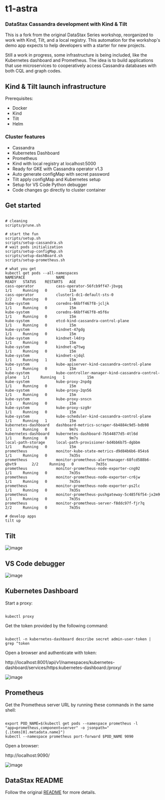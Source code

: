 # t1-astra

### DataStax Cassandra development with Kind & Tilt

This is a fork from the original DataStax Series workshop, reorganized to work with Kind, Tilt, and a local registry. This automation for the workshop's demo app expects to help developers with a starter for new projects.

Still a work in progress, some infrastructure is being included, like the Kubernetes dashboard and Prometheus. The idea is to build applications that use microservices to cooperatively access Cassandra databases with both CQL and graph codes.

## Kind & Tilt launch infrastructure

Prerequisites:
- Docker
- Kind
- Tilt
- Helm

### Cluster features

- Cassandra
- Kubernetes Dashboard
- Prometheus
- Kind with local registry at localhost:5000
- Ready for GKE with Cassandra operator v1.3
- Auto generate configMap with secret password
- Tilt apply configMap and Kubernetes setup
- Setup for VS Code Python debugger
- Code changes go directly to cluster container

## Get started

```console

# cleaning
scripts/prune.sh

# start the fun
scripts/setup.sh
scripts/setup-cassandra.sh
# wait pods initialization
scripts/setup-configMap.sh
scripts/setup-dashBoard.sh
scripts/setup-prometheus.sh

# what you get
kubectl get pods --all-namespaces
NAMESPACE              NAME                                                   READY   STATUS    RESTARTS   AGE
cass-operator          cass-operator-56fcb9ff47-jbvgq                         1/1     Running   0          11m
cass-operator          cluster1-dc1-default-sts-0                             2/2     Running   0          11m
kube-system            coredns-66bff467f8-jcljk                               1/1     Running   0          15m
kube-system            coredns-66bff467f8-m5f6v                               1/1     Running   0          15m
kube-system            etcd-kind-cassandra-control-plane                      1/1     Running   0          15m
kube-system            kindnet-47gdg                                          1/1     Running   0          15m
kube-system            kindnet-l4drp                                          1/1     Running   0          15m
kube-system            kindnet-q7twg                                          1/1     Running   0          15m
kube-system            kindnet-sjdql                                          1/1     Running   1          15m
kube-system            kube-apiserver-kind-cassandra-control-plane            1/1     Running   0          15m
kube-system            kube-controller-manager-kind-cassandra-control-plane   1/1     Running   1          15m
kube-system            kube-proxy-2npdg                                       1/1     Running   0          15m
kube-system            kube-proxy-2qn56                                       1/1     Running   0          15m
kube-system            kube-proxy-snscn                                       1/1     Running   0          15m
kube-system            kube-proxy-szg9r                                       1/1     Running   0          15m
kube-system            kube-scheduler-kind-cassandra-control-plane            1/1     Running   1          15m
kubernetes-dashboard   dashboard-metrics-scraper-6b4884c9d5-bdb98             1/1     Running   0          9m7s
kubernetes-dashboard   kubernetes-dashboard-7b544877d5-4tl6d                  1/1     Running   0          9m7s
local-path-storage     local-path-provisioner-bd4bb6b75-dgbbm                 1/1     Running   0          15m
prometheus             monitor-kube-state-metrics-d9d84b6b6-854s6             1/1     Running   0          7m35s
prometheus             monitor-prometheus-alertmanager-68fcd588b6-qbvt9       2/2     Running   0          7m35s
prometheus             monitor-prometheus-node-exporter-cng92                 1/1     Running   0          7m35s
prometheus             monitor-prometheus-node-exporter-cr6jw                 1/1     Running   0          7m35s
prometheus             monitor-prometheus-node-exporter-ps2lc                 1/1     Running   0          7m35s
prometheus             monitor-prometheus-pushgateway-5c485f6f54-jx2m9        1/1     Running   0          7m35s
prometheus             monitor-prometheus-server-f8ddc97f-fjr7q               2/2     Running   0          7m35s

# develop apps
tilt up

```
## Tilt 

![image](https://user-images.githubusercontent.com/86032/90684134-0fd9c080-e23e-11ea-88f6-5a886a2e7e8c.png)

## VS Code debugger

![image](https://user-images.githubusercontent.com/86032/90913177-40426b80-e3b2-11ea-9c9f-e3579f1141fd.png)

## Kubernetes Dashboard

Start a proxy:

```console

kubectl proxy

```

Get the token provided by the following command:

```console

kubectl -n kubernetes-dashboard describe secret admin-user-token | grep ^token

```

Open a browser and authenticate with token:

http://localhost:8001/api/v1/namespaces/kubernetes-dashboard/services/https:kubernetes-dashboard:/proxy/

![image](https://user-images.githubusercontent.com/86032/90908948-77f9e500-e3ab-11ea-9a26-dd9f6a47163d.png)

## Prometheus

Get the Prometheus server URL by running these commands in the same shell:

```console

export POD_NAME=$(kubectl get pods --namespace prometheus -l "app=prometheus,component=server" -o jsonpath="{.items[0].metadata.name}")
kubectl --namespace prometheus port-forward $POD_NAME 9090

```

Open a browser:

http://localhost:9090/

![image](https://user-images.githubusercontent.com/86032/90909696-84327200-e3ac-11ea-9dda-5b657c74ce25.png)

## DataStax README

Follow the original [README](DataStax_README.md) for more details.